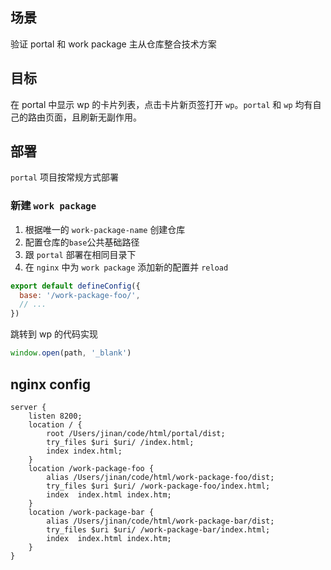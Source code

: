 ## 场景
验证 portal 和 work package 主从仓库整合技术方案

## 目标
在 portal 中显示 wp 的卡片列表，点击卡片新页签打开 `wp`。`portal` 和 `wp` 均有自己的路由页面，且刷新无副作用。

## 部署
`portal` 项目按常规方式部署

### 新建 `work package`
1. 根据唯一的 `work-package-name` 创建仓库
2. 配置仓库的`base`公共基础路径
3. 跟 `portal` 部署在相同目录下
4. 在 `nginx` 中为 `work package` 添加新的配置并 `reload`


```js
export default defineConfig({
  base: '/work-package-foo/',
  // ...
})
```
跳转到 wp 的代码实现
```js
window.open(path, '_blank')
```

## nginx config
```
server {
	listen 8200;
	location / {
		root /Users/jinan/code/html/portal/dist;
		try_files $uri $uri/ /index.html;
		index index.html;
	}
	location /work-package-foo {
		alias /Users/jinan/code/html/work-package-foo/dist;
		try_files $uri $uri/ /work-package-foo/index.html;
		index  index.html index.htm;
	}
	location /work-package-bar {
		alias /Users/jinan/code/html/work-package-bar/dist;
		try_files $uri $uri/ /work-package-bar/index.html;
		index  index.html index.htm;
	}
}
```



